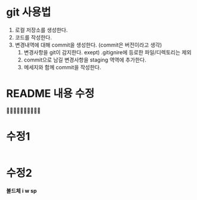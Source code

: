 # git 사용법

1. 로컬 저장소를 생성한다.
2. 코드를 작성한다.
3. 변경내역에 대해 commit을 생성한다. (commit은 버전이라고 생각) 
   1. 변경사항을 git이 감지한다. exept) .gitignire에 등로한 파일/디렉토리는 제외
   2. commit으로 남길 변경사항을 staging 역역에 추가한다.
   3. 메세지와 함께 commit을 작성한다.


# README 내용 수정
🤣🤣🤣🤣😊😊😊😊😘😘

# 수정1
```print("hello world")
```

# 수정2
**볼드체**
**i w sp**
